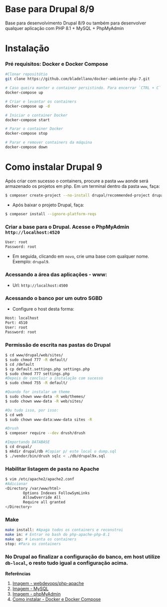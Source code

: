 # Base para Drupal 8/9

Base para desenvolvimento Drupal 8/9 ou também para desenvolver qualquer aplicação com PHP 8.1 + MySQL + PhpMyAdmin

# Instalação
### Pré requisitos: Docker e Docker Compose

```bash
#Clonar repositótio
git clone https://github.com/bladellano/docker-ambiente-php-7.git

# Caso queira manter o container persistindo. Para encerrar `CTRL + C`
docker-compose up

# Criar e levantar os containers
docker-compose up -d

# Iniciar o container Docker
docker-compose start

# Parar o container Docker
docker-compose stop

# Parar e remover containers da máquina
docker-compose down
```

# Como instalar Drupal 9
Após criar com sucesso o containers, procure a pasta `www` aonde será armazenado os projetos em php. Em um terminal dentro da pasta `www`, faça:
```bash
$ composer create-project --no-install drupal/recommended-project drupal9
```
- Após baixar o projeto Drupal, faça:
```bash
$ composer install --ignore-platform-reqs
```
### Criar a base para o Drupal. Acesse o PhpMyAdmin `http://localhost:4520`
```bash
User: root
Password: root
```
 - Em seguida, clicando em `novo`, crie uma base com qualquer nome. Exemplo: `drupal9`.
### Acessando a área das aplicações - www:
- Url: `http://localhost:4500`

### Acessando o banco por um outro SGBD
- Configure o host desta forma:
```bash
Host: localhost
Port: 4510
User: root
Password: root
```
### Permissão de escrita nas pastas do Drupal
```bash
$ cd www/drupal/web/sites/ 
$ sudo chmod 777 -R default/
$ cd /default
$ cp default.settings.php settings.php
$ sudo chmod 777 settings.php
#Depois de concluir a instalação com sucesso
$ sudo chmod 755 -R default/ 

#Quando for instalar um theme
$ sudo chown www-data -R web/themes/
$ sudo chown www-data -R web/sites/

#Ou tudo isso, por isso:
$ cd web
$ sudo chown www-data:www-data sites -R

#Drush
$ composer require --dev drush/drush 

#Importando DATABASE
$ cd drupal/
$ mkdir drupal/db #Copiar p/ este local o dump.sql
$ ./vendor/bin/drush sqlc < ./db/drupal9x.sql
```
### Habilitar listagem de pasta no Apache
```bash
$ vim /etc/apache2/apache2.conf
#Adicionar
<Directory /var/www/html>
        Options Indexes FollowSymLinks
        AllowOverride All
        Require all granted
</Directory>
```
### Make
```bash
make install: #Apaga todos os containers e reconstroi
make in: # Entrar no bash do php-apache-php-8.1
make up: # Levanta os containers 
stop: #Para os containers
```

### No Drupal ao finalizar a configuração do banco, em host utilize `db-local`, o resto tudo igual a configuração acima.

**Referências**
1. [Imagem - webdevops/php-apache](https://dockerfile.readthedocs.io/en/latest/content/DockerImages/dockerfiles/php-apache.html)
2. [Imagem - MySQL](https://hub.docker.com/_/mysql)
3. [Imagem - phpMyAdmin](https://hub.docker.com/r/phpmyadmin/phpmyadmin/)
3. [Como instalar - Docker e Docker Compose](#) 